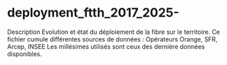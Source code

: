 # deployment_ftth_2017_2025-
Description Evolution et état du déploiement de la fibre sur le territoire.  Ce fichier cumule différentes sources de données :  Opérateurs Orange, SFR, Arcep, INSEE  Les millésimes utilisés sont ceux des dernière données disponibles.
